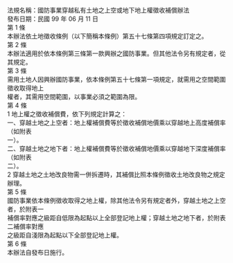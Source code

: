 法規名稱：國防事業穿越私有土地之上空或地下地上權徵收補償辦法  
發布日期：民國 99 年 06 月 11 日  
第 1 條  
本辦法依土地徵收條例（以下簡稱本條例）第五十七條第四項規定訂定之。  
第 2 條  
本辦法適用於依本條例第三條第一款興辦之國防事業。但其他法令另有規定者，從其規定。  
第 3 條  
需用土地人因興辦國防事業，依本條例第五十七條第一項規定，就需用之空間範圍徵收取得地上  
權者，其需用空間範圍，以事業必須之範圍為限。  
第 4 條  
1 地上權之徵收補償費，依下列規定計算之：  
一、穿越土地之上空者：地上權補償費等於徵收補償地價乘以穿越地上高度補償率（如附表  
一）。  
二、穿越土地之地下者：地上權補償費等於徵收補償地價乘以穿越地下深度補償率（如附表  
二）。  
2 穿越土地之土地改良物需一併拆遷時，其補償比照本條例徵收土地改良物之規定辦理。  
第 5 條  
國防事業依本條例徵收取得之地上權，除其他法令另有規定者外，穿越土地之上空者，於附表一  
補償率對應之級距自低限為起點以上全部登記地上權；穿越土地之地下者，於附表二補償率對應  
之級距自淺限為起點以下全部登記地上權。  
第 6 條  
本辦法自發布日施行。  


